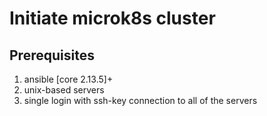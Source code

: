 # Initiate microk8s cluster

## Prerequisites
1. ansible [core 2.13.5]+
2. unix-based servers
3. single login with ssh-key connection to all of the servers


